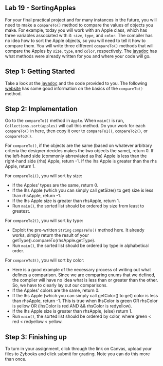 ## Lab 19 - SortingApples
 
For your final practical project and for many instances in the future, you will need to make a `compareTo()` method to compare the values of objects you make. For example, today you will work with an Apple class, which has three variables associated with it: `size`, `type`, and `color`. The compiler has no idea how to sort the Apple objects, so you will need to tell it how to compare them. You will write three different `compareTo()` methods that will compare the Apples by `size`, `type`, and `color`, respectively. The [javadoc](http://www.cs.colostate.edu/~cs163/javadoc/lab19/package-summary.html) has what methods were already written for you and where your code will go. 

## Step 1: Getting Started
Take a look at the [javadoc](https://csu-compsci-cs163-4.github.io/Lab19SortingApples/Apple.html) and the code provided to you. The following [website](https://www.baeldung.com/java-compareto) has some good information on the basics of the `compareTo()` method. 

## Step 2: Implementation
Go to the `compareTo()` method in `Apple`. When `main()` is run, `Collections.sort(apples)` will call this method. Do your work for each `compareTo()` in here, then copy it over to `compareTo1()`, `compareTo2()`, or `compareTo3()`. 

For `compareTo()`, if the objects are the same (based on whatever arbitrary criteria the designer decides makes the two objects the same), return 0. If the left-hand side (commonly abrreviated as lhs) Apple is less than the right-hand side (rhs) Apple, return -1. If the lhs Apple is greater than the rhs Apple, return 1.

For `compareTo1()`, you will sort by size:
- If the Apples' types are the same, return 0. 
- If the lhs Apple (which you can simply call getSize() to get) size is less than rhsApple, return -1.
- If the lhs Apple size is greater than rhsApple, return 1.
- Run `main()`, the sorted list should be ordered by size from least to greatest.

For `compareTo2()`, you will sort by type:
- Exploit the pre-written `String` `compareTo()` method here. It already works, simply return the result of your getType().compareTo(rhsApple.getType).
- Run `main()`, the sorted list should be ordered by type in alphabetical order.

For `compareTo3()`, you will sort by color:
- Here is a good example of the necessary process of writing out what defines a comparison. Since we are comparing enums that we defined, the compiler will have no idea what is less than or greater than the other. So, we have to clearly lay out our comparisons. 
- If the Apples' colors are the same, return 0. 
- If the lhs Apple (which you can simply call getColor() to get) color is less than rhsApple, return -1. This is true when lhsColor is green OR rhsColor is yellow OR (lhsColor is red AND && rhsColor is redyellow).
- If the lhs Apple size is greater than rhsApple, (else) return 1.
- Run `main()`, the sorted list should be ordered by color, where green < red < redyellow < yellow.


## Step 3: Finishing up
To turn in your assignment, click through the link on Canvas, upload your files to Zybooks and click submit for grading. Note you can do this more than once.

